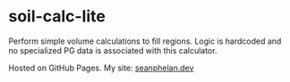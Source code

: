 # soil-calc-lite
Perform simple volume calculations to fill regions. Logic is hardcoded and no specialized PG data is associated with this calculator.

Hosted on GitHub Pages. My site: [seanphelan.dev](https://www.seanphelan.dev)
